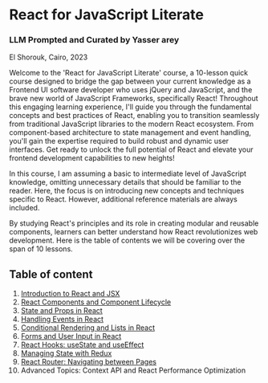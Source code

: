 # React for JavaScript Literate
### LLM Prompted and Curated by Yasser arey

El Shorouk, Cairo, 2023

Welcome to the 'React for JavaScript Literate' course, a 10-lesson quick course designed to bridge the gap between your current knowledge as a Frontend UI software developer who uses jQuery and JavaScript, and the brave new world of JavaScript Frameworks, specifically React! Throughout this engaging learning experience, I'll guide you through the fundamental concepts and best practices of React, enabling you to transition seamlessly from traditional JavaScript libraries to the modern React ecosystem. From component-based architecture to state management and event handling, you'll gain the expertise required to build robust and dynamic user interfaces. Get ready to unlock the full potential of React and elevate your frontend development capabilities to new heights!

In this course, I am assuming a basic to intermediate level of JavaScript knowledge, omitting unnecessary details that should be familiar to the reader. Here, the focus is on introducing new concepts and techniques specific to React. However, additional reference materials are always included.

By studying React's principles and its role in creating modular and reusable components, learners can better understand how React revolutionizes web development. Here is the table of contents we will be covering over the span of 10 lessons.

## Table of content
1. [Introduction to React and JSX](./1.Introduction_to_React_and_JSX.md)
2. [React Components and Component Lifecycle](./2.React_Components_and_Component_Lifecycle.md)
3. [State and Props in React](./3.State_and_Props_in_%20React.md)
4. [Handling Events in React](./4.Handling_Events_in_React.md)
5. [Conditional Rendering and Lists in React](./5.Conditional_Rendering_and_Lists_in_React.md)
6. [Forms and User Input in React](./6.Forms_and_User_Input_in_React.md)
7. [React Hooks: useState and useEffect](./7.React_Hooks_useState_and_useEffect.md)
8. [Managing State with Redux](./8.Managing_State_with_Redux.md)
9. [React Router: Navigating between Pages](./9.React_Router_Navigating_between_Pages.md)
10. Advanced Topics: Context API and React Performance Optimization